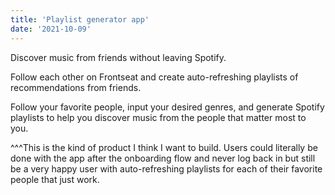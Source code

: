 ```yaml
---
title: 'Playlist generator app'
date: '2021-10-09'
---
```


Discover music from friends without leaving Spotify.

Follow each other on Frontseat and create auto-refreshing playlists of recommendations from friends.

Follow your favorite people, input your desired genres, and generate Spotify playlists to help you discover music from the people that matter most to you.

^^^This is the kind of product I think I want to build. Users could literally be done with the app after the onboarding flow and never log back in but still be a very happy user with auto-refreshing playlists for each of their favorite people that just work. 




